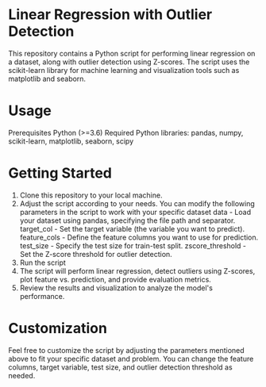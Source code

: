 # Linear Regression with Outlier Detection
This repository contains a Python script for performing linear regression on a dataset, along with outlier detection using Z-scores. The script uses the scikit-learn library for machine learning and visualization tools such as matplotlib and seaborn.

# Usage
Prerequisites
Python (>=3.6)
Required Python libraries: pandas, numpy, scikit-learn, matplotlib, seaborn, scipy

# Getting Started
1. Clone this repository to your local machine.
2. Adjust the script according to your needs. You can modify the following parameters in the script to work with your specific dataset
data - Load your dataset using pandas, specifying the file path and separator.
target_col - Set the target variable (the variable you want to predict).
feature_cols - Define the feature columns you want to use for prediction.
test_size - Specify the test size for train-test split.
zscore_threshold - Set the Z-score threshold for outlier detection.
3. Run the script
4. The script will perform linear regression, detect outliers using Z-scores, plot feature vs. prediction, and provide evaluation metrics.
5. Review the results and visualization to analyze the model's performance.

# Customization
Feel free to customize the script by adjusting the parameters mentioned above to fit your specific dataset and problem. You can change the feature columns, target variable, test size, and outlier detection threshold as needed.
